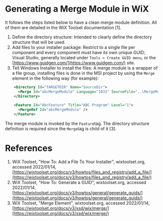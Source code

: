 ﻿# Generating a Merge Module in WiX

It follows the steps listed below to have a clean merge module definition. All of them are detailed in the WiX Toolset documentation [1].

1. Define the directory structure: Intended to clearly define the directory structure that will be used.
2. Add files to your installer package: Restrict to a single file per component and every component must have its own unique GUID; Visual Studio, generally located under `Tools > Create GUID menu`, or the [https://www.guidgen.com/](https://www.guidgen.com/) site.
3. Tell Windows Installer to install the files: A merge module is a wrapper of a file group, installing files is done in the MSI project by using the `Merge` element in the following way (for example):
```xml
    <Directory Id="TARGETDIR" Name="SourceDir">
      <Merge Id="abcMergeModule" Language="1033" SourceFile="..\MergeModule\bin\Release\MergeModule.msm" DiskId="1" />
    </Directory>
    
    <Feature Id="AbcFeature" Title="ABC Program" Level="1">
      <MergeRef Id="abcMergeModule" />
    </Feature>
```
The merge module is invoked by the `Feature`tag. The directory structure definition is required since the `Merge`tag is child of it [3].


# References
1. WiX Toolset, "How To: Add a File To Your Installer", wixtoolset.org, accessed 2022/01/14, [https://wixtoolset.org/docs/v3/howtos/files_and_registry/add_a_file/](https://wixtoolset.org/docs/v3/howtos/files_and_registry/add_a_file/)
2. WiX Toolset, "How To: Generate a GUID", wixtoolset.org, accessed 2022/01/14, [https://wixtoolset.org/docs/v3/howtos/general/generate_guids/](https://wixtoolset.org/docs/v3/howtos/general/generate_guids/)
3. WiX Toolset, "Merge Element", wixtoolset.org, accessed 2022/01/14, [https://wixtoolset.org/docs/v3/xsd/wix/merge/](https://wixtoolset.org/docs/v3/xsd/wix/merge/)